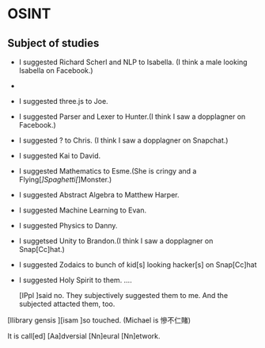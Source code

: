 # OSINT

## Subject of studies

- I suggested Richard Scherl and NLP to Isabella. (I think a male looking Isabella on Facebook.)
- 
- I suggested three.js to Joe.
- I suggested Parser and Lexer to Hunter.(I think I saw a dopplagner on Facebook.)
- I suggested ? to Chris. (I think I saw a dopplagner on Snapchat.)
- I suggested Kai to David.
- I suggested Mathematics to Esme.(She is cringy and a Flying[_]Spaghetti[_]Monster.)
- I suggested Abstract Algebra to Matthew Harper.
- I suggested Machine Learning to Evan.
- I suggested Physics to Danny.
- I suggetsed Unity to Brandon.(I think I saw a dopplagner on Snap[Cc]hat.)
- I suggested Zodaics to bunch of kid[s] looking hacker[s] on Snap[Cc]hat
- I suggested Holy Spirit to them.
  ….
  
  [IPpl ]said no. They subjectively suggested them to me. And the subjected attacted them, too.

[Ilibrary gensis ][isam ]so touched. (Michael is 慘不仁賭)

It is call[ed] [Aa]dversial [Nn]eural [Nn]etwork.
